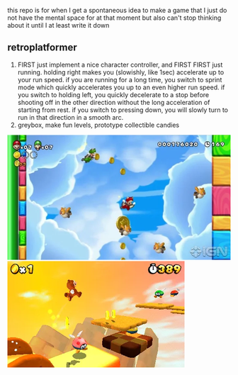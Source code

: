 this repo is for when I get a spontaneous idea to make a game that I just do not have the mental space for at that moment but also can't stop thinking about it until I at least write it down

## retroplatformer

1. FIRST just implement a nice character controller, and FIRST FIRST just running. holding right makes you (slowishly, like 1sec) accelerate up to your run speed. if you are running for a long time, you switch to sprint mode which quickly accelerates you up to an even higher run speed. if you switch to holding left, you quickly decelerate to a stop before shooting off in the other direction without the long acceleration of starting from rest. if you switch to pressing down, you will slowly turn to run in that direction in a smooth arc.
2. greybox, make fun levels, prototype collectible candies

![](hidden_starcoins_do_candies.webp)
![](minimal_but_varied_retro_platforming.webp)

